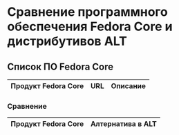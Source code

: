 # Сравнение программного обеспечения Fedora Core и дистрибутивов ALT

## Список ПО Fedora Core

  Продукт Fedora Core | URL |  Описание                                                             
  --------------------|------|-----------------------------------------------------------------------
  
### Сравнение   
  Продукт Fedora Core | Алтернатива в ALT
  ---------------------|----------------------------------------------------------------
